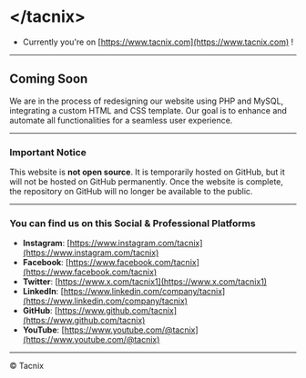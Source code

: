 # &lt;/tacnix&gt;

- Currently you're on [https://www.tacnix.com](https://www.tacnix.com) !

---

## Coming Soon

We are in the process of redesigning our website using PHP and MySQL, integrating a custom HTML and CSS template. Our goal is to enhance and automate all functionalities for a seamless user experience.

---

### Important Notice

This website is **not open source**. It is temporarily hosted on GitHub, but it will not be hosted on GitHub permanently. Once the website is complete, the repository on GitHub will no longer be available to the public.

---

### You can find us on this Social & Professional Platforms

- **Instagram**: [https://www.instagram.com/tacnix](https://www.instagram.com/tacnix)
- **Facebook**: [https://www.facebook.com/tacnix](https://www.facebook.com/tacnix)
- **Twitter**: [https://www.x.com/tacnix1](https://www.x.com/tacnix1)
- **LinkedIn**: [https://www.linkedin.com/company/tacnix](https://www.linkedin.com/company/tacnix)
- **GitHub**: [https://www.github.com/tacnix](https://www.github.com/tacnix)
- **YouTube**: [https://www.youtube.com/@tacnix](https://www.youtube.com/@tacnix)

---

&copy; Tacnix
